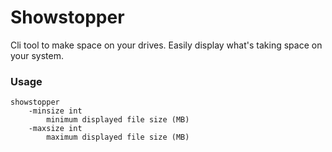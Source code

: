 # Showstopper

Cli tool to make space on your drives. Easily display what's taking space on your system.


### Usage

```
showstopper
    -minsize int
        minimum displayed file size (MB)
    -maxsize int
        maximum displayed file size (MB)
```

